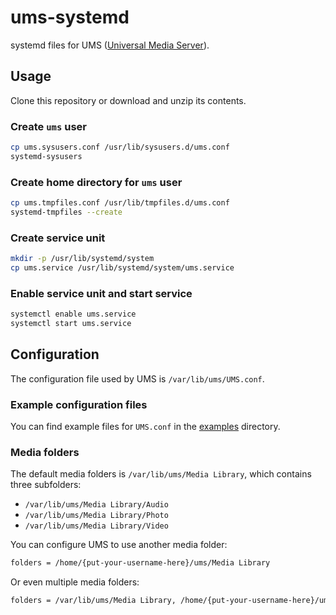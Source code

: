 # ums-systemd

systemd files for UMS ([Universal Media Server](https://www.universalmediaserver.com)).

## Usage

Clone this repository or download and unzip its contents.

### Create `ums` user

```bash
cp ums.sysusers.conf /usr/lib/sysusers.d/ums.conf
systemd-sysusers
```

### Create home directory for `ums` user

```bash
cp ums.tmpfiles.conf /usr/lib/tmpfiles.d/ums.conf
systemd-tmpfiles --create
```

### Create service unit

```bash
mkdir -p /usr/lib/systemd/system
cp ums.service /usr/lib/systemd/system/ums.service
```

### Enable service unit and start service

```bash
systemctl enable ums.service
systemctl start ums.service
```

## Configuration

The configuration file used by UMS is `/var/lib/ums/UMS.conf`.

### Example configuration files

You can find example files for `UMS.conf` in the [examples](./examples) directory.

### Media folders

The default media folders is `/var/lib/ums/Media Library`, which contains three subfolders:

* `/var/lib/ums/Media Library/Audio`
* `/var/lib/ums/Media Library/Photo`
* `/var/lib/ums/Media Library/Video`

You can configure UMS to use another media folder:

```bash
folders = /home/{put-your-username-here}/ums/Media Library
```

Or even multiple media folders:

```bash
folders = /var/lib/ums/Media Library, /home/{put-your-username-here}/ums/Media Library
```
